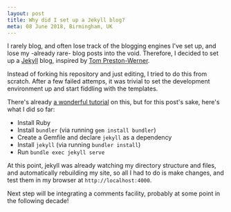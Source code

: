 ```yaml
---
layout: post
title: Why did I set up a Jekyll blog?
meta: 08 June 2018, Birmingham, UK
---
```


I rarely blog, and often lose track of the blogging engines I've set up, and lose my -already rare- blog posts into the void. Therefore, I decided to set up a [Jekyll](https://github.com/mojombo/jekyll) blog, inspired by [Tom Preston-Werner](http://tom.preston-werner.com).

Instead of forking his repository and just editing, I tried to do this from scratch. After a few failed attemps, it was trivial to set the development environment up and start fiddling with the templates.

There's already [a wonderful tutorial](https://help.github.com/articles/setting-up-your-github-pages-site-locally-with-jekyll/) on this, but for this post's sake, here's what I did so far:

 * Install Ruby
 * Install `bundler` (via running `gem install bundler`)
  * Create a Gemfile and declare `jekyll` as a dependency
 * Install `jekyll` (via running `bundler install`)
 * Run `bundle exec jekyll serve`

At this point, jekyll was already watching my directory structure and files, and automatically rebuilding my site, so all I had to do is make changes, and test them in my browser at `http://localhost:4000`.

Next step will be integrating a comments facility, probably at some point in the following decade!